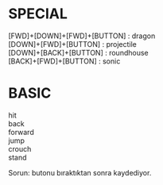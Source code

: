SPECIAL  
=========================================
[FWD]+[DOWN]+[FWD]+[BUTTON] : dragon  
[DOWN]+[FWD]+[BUTTON]       : projectile  
[DOWN]+[BACK]+[BUTTON] 	    : roundhouse  
[BACK]+[FWD]+[BUTTON]       : sonic  

BASIC  
==========================================
hit  
back  
forward  
jump  
crouch  
stand  


Sorun: butonu bıraktıktan sonra kaydediyor.
